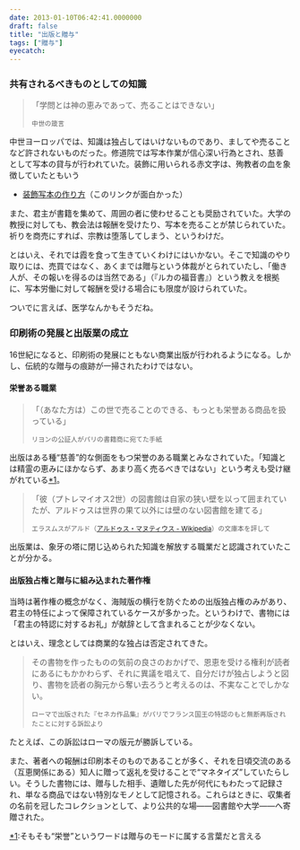 ```yaml
---
date: 2013-01-10T06:42:41.0000000
draft: false
title: "出版と贈与"
tags: ["贈与"]
eyecatch: 
---
```


<div class="section">
<h3>共有されるべきものとしての知識</h3>

<blockquote>
<p>「学問とは神の恵みであって、売ることはできない」</p><p><small>中世の箴言</small></p>

</blockquote>
<p>中世ヨーロッパでは、知識は独占してはいけないものであり、ましてや売ることなど許されないものだった。修道院では写本作業が信心深い行為とされ、慈善として写本の貸与が行われていた。装飾に用いられる赤文字は、殉教者の血を象徴していたともいう</p>

<ul>
<li><a href="http://www.youhishi.com/manuscriptmaking.html">&#x88C5;&#x98FE;&#x5199;&#x672C;&#x306E;&#x4F5C;&#x308A;&#x65B9;</a>（このリンクが面白かった）</li>
</ul><p>また、君主が書籍を集めて、周囲の者に使わせることも奨励されていた。大学の教授に対しても、教会法は報酬を受けたり、写本を売ることが禁じられていた。祈りを商売にすれば、宗教は堕落してしまう、というわけだ。</p><p>とはいえ、それでは霞を食って生きていくわけにはいかない。そこで知識のやり取りには、売買ではなく、あくまでは贈与という体裁がとられていたし、「働き人が、その報いを得るのは当然である」（『ルカの福音書』）という教えを根拠に、写本労働に対して報酬を受ける場合にも限度が設けられていた。</p><p>ついでに言えば、医学なんかもそうだね。</p>

</div>
<div class="section">
<h3>印刷術の発展と出版業の成立</h3>
<p>16世紀になると、印刷術の発展にともない商業出版が行われるようになる。しかし、伝統的な贈与の痕跡が一掃されたわけではない。</p>

<div class="section">
<h4>栄誉ある職業</h4>

<blockquote>
<p>「（あなた方は）この世で売ることのできる、もっとも栄誉ある商品を扱っている」</p><p><small>リヨンの公証人がパリの書籍商に宛てた手紙</small></p>

</blockquote>
<p>出版はある種“慈善”的な側面をもつ栄誉のある職業とみなされていた。「知識とは精霊の恵みにほかならず、あまり高く売るべきではない」という考えも受け継がれている<a href="#f1" name="fn1" title="そもそも“栄誉”というワードは贈与のモードに属する言葉だと言える">*1</a>。</p>

<blockquote>
<p>「彼（プトレマイオス2世）の図書館は自家の狭い壁を以って囲まれていたが、アルドゥスは世界の果て以外には壁のない図書館を建てる」</p><p><small>エラスムスがアルド（<a href="http://ja.wikipedia.org/wiki/%E3%82%A2%E3%83%AB%E3%83%89%E3%82%A5%E3%82%B9%E3%83%BB%E3%83%9E%E3%83%8C%E3%83%86%E3%82%A3%E3%82%A6%E3%82%B9">&#x30A2;&#x30EB;&#x30C9;&#x30A5;&#x30B9;&#x30FB;&#x30DE;&#x30CC;&#x30C6;&#x30A3;&#x30A6;&#x30B9; - Wikipedia</a>）の文庫本を評して</small></p>

</blockquote>
<p>出版業は、象牙の塔に閉じ込められた知識を解放する職業だと認識されていたことが分かる。</p>

</div>
<div class="section">
<h4>出版独占権と贈与に組み込まれた著作権</h4>
<p>当時は著作権の概念がなく、海賊版の横行を防ぐための出版独占権のみがあり、君主の特任によって保障されているケースが多かった。というわけで、書物には「君主の特認に対するお礼」が献辞として含まれることが少なくない。</p><p>とはいえ、理念としては商業的な独占は否定されてきた。</p>

<blockquote>
<p>その書物を作ったものの気前の良さのおかげで、恩恵を受ける権利が読者にあるにもかかわらず、それに異議を唱えて、自分だけが独占しようと図り、書物を読者の胸元から奪い去ろうと考えるのは、不実なことでしかない。</p><p><small>ローマで出版された『セネカ作品集』がパリでフランス国王の特認のもと無断再版されたことに対する訴訟より</small></p>

</blockquote>
<p>たとえば、この訴訟はローマの版元が勝訴している。</p><p>また、著者への報酬は印刷本そのものであることが多く、それを日頃交流のある（互恵関係にある）知人に贈って返礼を受けることで“マネタイズ”していたらしい。そうした書物には、贈与した相手、遺贈した先が何代にもわたって記録され、単なる商品ではない特別なモノとして記憶される。これらはときに、収集者の名前を冠したコレクションとして、より公共的な場――図書館や大学――へ寄贈された。</p>

</div>
</div><div class="footnote">
<p class="footnote"><a href="#fn1" name="f1" class="footnote-number">*1</a><span class="footnote-delimiter">:</span><span class="footnote-text">そもそも“栄誉”というワードは贈与のモードに属する言葉だと言える</span></p>
</div>